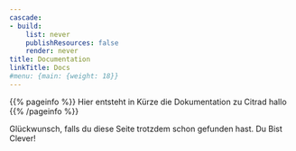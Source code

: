 ```yaml
---
cascade:
- build:
    list: never
    publishResources: false
    render: never
title: Documentation
linkTitle: Docs
#menu: {main: {weight: 18}}
---
```


{{% pageinfo %}}
Hier entsteht in Kürze die Dokumentation zu Citrad hallo
{{% /pageinfo %}}

Glückwunsch, falls du diese Seite trotzdem schon gefunden hast. Du Bist Clever!
